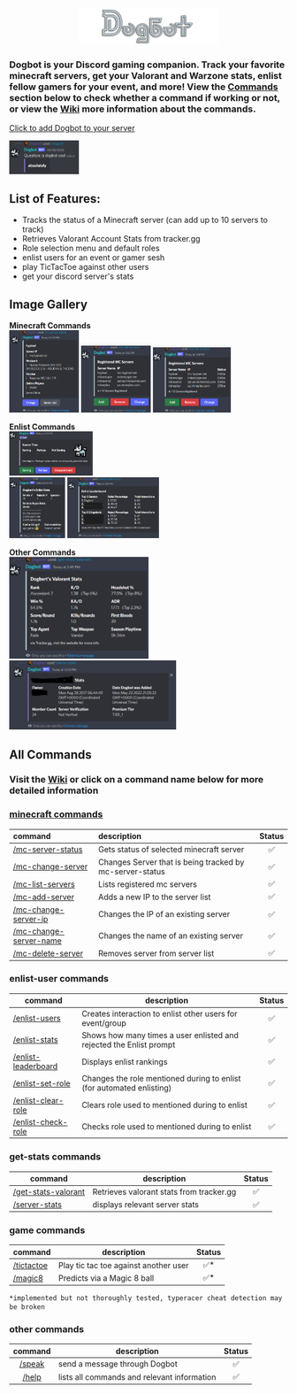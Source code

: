 <p align="center">
  <img src="https://github.com/MykelMatar/Dogbot/blob/Discord.js14/src/dependencies/images/Dogbot_Logo_512.png" width="50%">
</p>

  ### Dogbot is your Discord gaming companion. Track your favorite minecraft servers, get your Valorant and Warzone stats, enlist fellow gamers for your event, and more! View the [Commands](#all-commands) section below to check whether a command if working or not, or view the [Wiki](https://github.com/MykelMatar/Dogbot/wiki) more information about the commands. 
[Click to add Dogbot to your server](https://discord.com/api/oauth2/authorize?client_id=848283770041532425&permissions=8&scope=bot%20applications.commands)
<p align="left">
  <img src="https://github.com/MykelMatar/Dogbot/blob/Discord.js14/src/dependencies/images/magic8.png" width="25%"></img>
</p>


## List of Features: 
  * Tracks the status of a Minecraft server (can add up to 10 servers to track)
  * Retrieves Valorant Account Stats from tracker.gg
  * Role selection menu and default roles
  * enlist users for an event or gamer sesh 
  * play TicTacToe against other users
  * get your discord server's stats

## Image Gallery
**Minecraft Commands**  
<img src="https://github.com/MykelMatar/Dogbot/blob/Discord.js14/src/dependencies/images/mc-server-status.png" width="25%"></img>
<img src="https://github.com/MykelMatar/Dogbot/blob/Discord.js14/src/dependencies/images/mc-list-servers.png" width="25%"></img>
<img src="https://github.com/MykelMatar/Dogbot/blob/Discord.js14/src/dependencies/images/mc-list-servers-status.png" width="28%"></img>  

**Enlist Commands**  
<img src="https://github.com/MykelMatar/Dogbot/blob/Discord.js14/src/dependencies/images/enlist-users.png" width="30%"></img>  
<img src="https://github.com/MykelMatar/Dogbot/blob/Discord.js14/src/dependencies/images/enlist-stats.png" width="20%"></img>
<img src="https://github.com/MykelMatar/Dogbot/blob/Discord.js14/src/dependencies/images/enlist-leaderboard.png" width="33%"></img>

**Other Commands**  
<img src="https://github.com/MykelMatar/Dogbot/blob/Discord.js14/src/dependencies/images/get-stats-valorant.png" width="50%"></img>   
<img src="https://github.com/MykelMatar/Dogbot/blob/Discord.js14/src/dependencies/images/server-stats.png" width="60%"></img>


## All Commands
### Visit the [Wiki](https://github.com/MykelMatar/Dogbot/wiki) or click on a command name below for more detailed information
### [minecraft commands](https://github.com/MykelMatar/Dogbot/wiki#minecraft-server-tracking-commands)
| command                                                                                   | description                                              | Status |
|:------------------------------------------------------------------------------------------|:---------------------------------------------------------|:------:|
| [/mc-server-status](https://github.com/MykelMatar/Dogbot/wiki#mc-server-status)           | Gets status of selected minecraft server                 |   ✅    |
| [/mc-change-server](https://github.com/MykelMatar/Dogbot/wiki#mc-change-server)           | Changes Server that is being tracked by mc-server-status |   ✅    |
| [/mc-list-servers](https://github.com/MykelMatar/Dogbot/wiki#mc-list-servers)             | Lists registered mc servers                              |   ✅    |
| [/mc-add-server](https://github.com/MykelMatar/Dogbot/wiki#mc-add-server)                 | Adds a new IP to the server list                         |   ✅    |
| [/mc-change-server-ip](https://github.com/MykelMatar/Dogbot/wiki#mc-change-server-ip)     | Changes the IP of an existing server                     |   ✅    |
| [/mc-change-server-name](https://github.com/MykelMatar/Dogbot/wiki#mc-change-server-name) | Changes the name of an existing server                   |   ✅    |
| [/mc-delete-server](https://github.com/MykelMatar/Dogbot/wiki#mc-delete-server)           | Removes server from server list                          |   ✅    |

### enlist-user commands
| command               | description                                                         | Status |
|-----------------------|---------------------------------------------------------------------|:------:|
| [/enlist-users](https://github.com/MykelMatar/Dogbot/wiki#enlist-users)         | Creates interaction to enlist other users for event/group           |   ✅   |
| [/enlist-stats](https://github.com/MykelMatar/Dogbot/wiki#enlist-stats)         | Shows how many times a user enlisted and rejected the Enlist prompt |   ✅   |
| [/enlist-leaderboard](https://github.com/MykelMatar/Dogbot/wiki#enlist-leaderboard) | Displays enlist rankings                 |   ✅   |
| [/enlist-set-role](https://github.com/MykelMatar/Dogbot/wiki#enlist-set-role)| Changes the role mentioned during to enlist (for automated enlisting)|   ✅ |
| [/enlist-clear-role](https://github.com/MykelMatar/Dogbot/wiki#enlist-clear-role) | Clears role used to mentioned during to enlist                |   ✅   |
| [/enlist-check-role](https://github.com/MykelMatar/Dogbot/wiki#enlist-check-role) | Checks role used to mentioned during to enlist                 |   ✅   |


### get-stats commands
| command             | description                              | Status |
|---------------------|------------------------------------------|:------:|
| [/get-stats-valorant](https://github.com/MykelMatar/Dogbot/wiki#get-stats-valorant) | Retrieves valorant stats from tracker.gg |   ✅   |
| [/server-stats](https://github.com/MykelMatar/Dogbot/wiki#server-stats)       | displays relevant server stats           |   ✅   |


### game commands
| command      | description                             | Status |
|--------------|-----------------------------------------|:------:|
| [/tictactoe](https://github.com/MykelMatar/Dogbot/wiki#tictactoe)   | Play tic tac toe against another user   |   ✅*  |
| [/magic8](https://github.com/MykelMatar/Dogbot/wiki#magic8)      | Predicts via a Magic 8 ball             |   ✅*  |

    *implemented but not thoroughly tested, typeracer cheat detection may be broken

### other commands
| command | description                                  | Status |
|:-------:|----------------------------------------------|:------:|
|  [/speak](https://github.com/MykelMatar/Dogbot/wiki#speak)   | send a message through Dogbot                |   ✅  |
| [/help](https://github.com/MykelMatar/Dogbot/wiki#elp)    | lists all commands and relevant information  |   ✅  |



